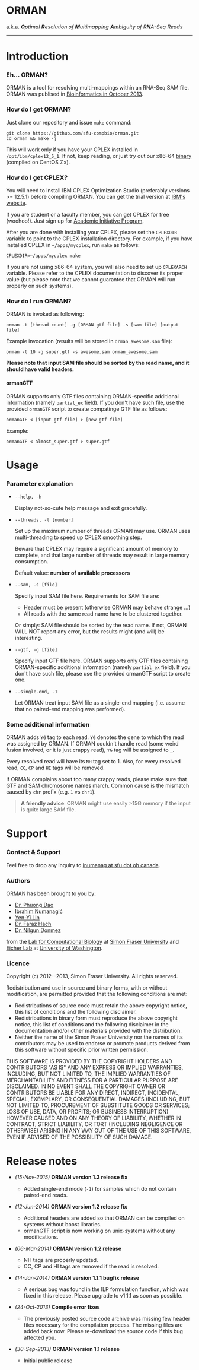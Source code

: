# ORMAN
a.k.a. <i><b>O</b>ptimal <b>R</b>esolution of <b>M</b>ultimapping <b>A</b>mbiguity of R<b>N</b>A-Seq Reads</i>
<hr />

# Introduction

### Eh... ORMAN?

ORMAN is a tool for resolving multi-mappings within an RNA-Seq SAM file. ORMAN was publised in [Bioinformatics in October 2013][3].

### How do I get ORMAN?

Just clone our repository and issue `make` command:

	git clone https://github.com/sfu-compbio/orman.git
	cd orman && make -j

This will work only if you have your CPLEX installed in `/opt/ibm/cplex12_5_1`. If not, keep reading, or just try out our x86-64 [binary](https://github.com/sfu-compbio/orman/tarball/binary) (compiled on CentOS 7.x).

### How do I get CPLEX?

You will need to install IBM CPLEX Optimization Studio (preferably versions >= 12.5.1) before compiling ORMAN. You can get the trial version at [IBM's website](http://www-01.ibm.com/software/websphere/products/optimization/cplex-studio-preview-edition/).

If you are student or a faculty member, you can get CPLEX for free (woohoo!). Just sign up for [Academic Initiative Program](http://www-03.ibm.com/ibm/university/academic/pub/page/academic_initiative).

After you are done with installing your CPLEX, please set the `CPLEXDIR` variable to point to the CPLEX installation directory. For example, if you have installed CPLEX in `~/apps/mycplex`, run `make` as follows:

	CPLEXDIR=~/apps/mycplex make

If you are not using x86-64 system, you will also need to set up `CPLEXARCH` variable. Please refer to the CPLEX documentation to discover its proper value (but please note that we cannot guarantee that ORMAN will run properly on such systems).

### How do I run ORMAN?

ORMAN is invoked as following:

	orman -t [thread count] -g [ORMAN gtf file] -s [sam file] [output file]

Example invocation (results will be stored in `orman_awesome.sam` file):

	orman -t 10 -g super.gtf -s awesome.sam orman_awesome.sam

**Please note that input SAM file should be sorted by the read name, and it should have valid headers.**

#### ormanGTF

ORMAN supports only GTF files containing ORMAN-specific additional information (namely `partial_ex` field). If you don't have such file, use the provided `ormanGTF` script to create compatinge GTF file as follows:
	
	ormanGTF < [input gtf file] > [new gtf file]

Example:

	ormanGTF < almost_super.gtf > super.gtf

# Usage

### Parameter explanation

- `--help, -h`
  
  Display not-so-cute help message and exit gracefully.

- `--threads, -t [number]`

  Set up the maximum number of threads ORMAN may use.  ORMAN uses multi-threading to speed up CPLEX smoothing step.

  Beware that CPLEX may require a significant amount of memory to complete, and that large number of threads may result in large memory consumption.

  Default value: **number of available processors**

- `--sam, -s [file]`

  Specify input SAM file here.
  Requirements for SAM file are:
  
  * Header must be present (otherwise ORMAN may behave strange ...)
  * All reads with the same read name have to be clustered together. 

  Or simply: SAM file should be sorted by the read name.
  If not, ORMAN WILL NOT report any error, but the results might (and will) be interesting.

- `--gtf, -g [file]`

  Specify input GTF file here.
  ORMAN supports only GTF files containing ORMAN-specific additional information (namely `partial_ex` field). If you don't have such file, please use the provided ormanGTF script to create one.

- `--single-end, -1`

  Let ORMAN treat input SAM file as a single-end mapping (i.e. assume that no paired-end mapping was performed).


### Some additional information

ORMAN adds `YG` tag to each read. `YG` denotes the gene to which the read was assigned by ORMAN. If ORMAN couldn't handle read (some weird fusion involved, or it is just crappy read), `YG` tag will be assigned to `_`.

Every resolved read will have its `NH` tag set to 1. Also, for every resolved read, `CC`, `CP` and `HI` tags will be removed.

If ORMAN complains about too many crappy reads, please make sure that GTF and SAM chromosome names march. Common cause is the mismatch caused by `chr` prefix (e.g. `1` vs `chr1`).

> **A friendly advice**: ORMAN might use easily >15G memory if the input is quite large SAM file.

# Support

### Contact & Support

Feel free to drop any inquiry to [inumanag at sfu dot oh canada](mailto:inumanag@).

### Authors

ORMAN has been brought to you by:

- [Dr. Phuong Dao](http://www.cs.sfu.ca/~pdao/personal)
- [Ibrahim Numanagić](http://www.sfu.ca/~inumanag)
- [Yen-Yi Lin](http://www.sfu.ca/~yenyil/)
- [Dr. Faraz Hach](http://www.cs.sfu.ca/~fhach/personal/)
- [Dr. Nilgun Donmez](http://www.cs.toronto.edu/~nild)

from the [Lab for Computational Biology](http://compbio.cs.sfu.ca) at [Simon Fraser University](http://www.sfu.ca) and [Eicher Lab](http://eichlerlab.gs.washington.edu/) at [University of Washington](http://www.washington.edu).

### Licence

Copyright (c) 2012--2013, Simon Fraser University. All rights reserved.

Redistribution and use in source and binary forms, with or without modification, are permitted provided that the following conditions are met:

- Redistributions of source code must retain the above copyright notice, this list of conditions and the following disclaimer.
- Redistributions in binary form must reproduce the above copyright notice, this list of conditions and the following disclaimer in the documentation and/or other materials provided with the distribution.
- Neither the name of the Simon Fraser University nor the names of its contributors may be used to endorse or promote products derived from this software without specific prior written permission.

THIS SOFTWARE IS PROVIDED BY THE COPYRIGHT HOLDERS AND CONTRIBUTORS "AS IS" AND ANY EXPRESS OR IMPLIED WARRANTIES, INCLUDING, BUT NOT	LIMITED TO, THE IMPLIED WARRANTIES OF MERCHANTABILITY AND FITNESS FOR	A PARTICULAR PURPOSE ARE DISCLAIMED. IN NO EVENT SHALL THE COPYRIGHT OWNER OR	CONTRIBUTORS BE LIABLE FOR ANY DIRECT, INDIRECT, INCIDENTAL, SPECIAL,	EXEMPLARY, OR CONSEQUENTIAL DAMAGES (INCLUDING, BUT NOT LIMITED TO,	PROCUREMENT OF SUBSTITUTE GOODS OR SERVICES; LOSS OF USE, DATA, OR	PROFITS; OR BUSINESS INTERRUPTION) HOWEVER CAUSED AND ON ANY THEORY OF	LIABILITY, WHETHER IN CONTRACT, STRICT LIABILITY, OR TORT (INCLUDING	NEGLIGENCE OR OTHERWISE) ARISING IN ANY WAY OUT OF THE USE OF THIS	SOFTWARE, EVEN IF ADVISED OF THE POSSIBILITY OF SUCH DAMAGE.

# Release notes

-	*(15-Nov-2015)* **ORMAN version 1.3 release fix**
	-	Added single-end mode (`-1`) for samples which do not contain paired-end reads.

-	*(12-Jun-2014)* **ORMAN version 1.2 release fix**
	-	Additional headers are added so that ORMAN can be compiled on systems without boost libraries. 
	-	ormanGTF script is now working on unix-systems without any modifications.

-	*(06-Mar-2014)* **ORMAN version 1.2 release**
	-	NH tags are properly updated. 
	-	CC, CP and HI tags are removed if the read is resolved.

-	*(14-Jan-2014)* **ORMAN version 1.1.1 bugfix release**
	-	A serious bug was found in the ILP formulation function, which was fixed in this release. Please upgrade to v1.1.1 as soon as possible.

-	*(24-Oct-2013)* **Compile error fixes**
	-	The previously posted source code archive was missing few header files necessary for the compilation process. The missing files are added back now. Please re-download the source code if this bug affected you.

-	*(30-Sep-2013)* **ORMAN version 1.1 release**
	-	Initial public release

[3]: http://bioinformatics.oxfordjournals.org/content/30/5/644
